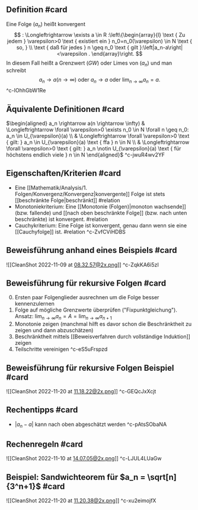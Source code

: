 ## Definition #card 
Eine Folge $\left(a_n\right)$ heißt konvergent
$$
: \Longleftrightarrow \exists a \in R :\left\{\begin{array}{l}
\text { Zu jedem } \varepsilon>0 \text { existiert ein } n_0=n_0(\varepsilon) \in N \text { so, } \\
\text { daß für jedes } n \geq n_0 \text { gilt }:\left|a_n-a\right|<\varepsilon .
\end{array}\right.
$$
In diesem Fall heißt a Grenzwert $(G W)$ oder Limes von $\left(a_n\right)$ und man schreibt
$$
a_n \rightarrow a(n \rightarrow \infty) \text { oder } a_n \rightarrow a \text { oder } \lim _{n \rightarrow \infty} a_n=a \text {. }
$$
^c-IOhhGbW1Re

## Äquivalente Definitionen #card 
$\begin{aligned} a_n \rightarrow a(n \rightarrow \infty) & \Longleftrightarrow \forall \varepsilon>0 \exists n_0 \in N \forall n \geq n_0: a_n \in U_{\varepsilon}(a) \\ & \Longleftrightarrow \forall \varepsilon>0 \text { gilt: } a_n \in U_{\varepsilon}(a) \text { ffa } n \in N \\ & \Longleftrightarrow \forall \varepsilon>0 \text { gilt: } a_n \notin U_{\varepsilon}(a) \text { für höchstens endlich viele } n \in N \end{aligned}$
^c-jwuR4wv2YF

## Eigenschaften/Kriterien #card 
- Eine [[Mathematik/Analysis/1. Folgen/Konvergenz/Konvergenz|konvergente]] Folge ist stets [[beschränkte Folge|beschränkt]] #relation 
- Monotoniekriterium: Eine [[Monotonie (Folgen)|monoton wachsende]] (bzw. fallende) und [[nach oben beschränkte Folge]] (bzw. nach unten beschränkte) ist konvergent. #relation 
- Cauchykriterium: Eine Folge ist konvergent, genau dann wenn sie eine [[Cauchyfolge]] ist. #relation 
^c-ZvfCViHDBS


## Beweisführung anhand eines Beispiels #card 
![[CleanShot 2022-11-09 at 08.32.57@2x.png]]
^c-ZqkKA6i5zI

## Beweisführung für rekursive Folgen #card 
0. Ersten paar Folgenglieder ausrechnen um die Folge besser kennenzulernen
1. Folge auf mögliche Grenzwerte überprüfen ("Fixpunktgleichung"). Ansatz: $\lim_{n \to \infty} a_n = A = \lim_{n \to \infty} a_{n+1}$
2. Monotonie zeigen (manchmal hilft es davor schon die Beschränktheit zu zeigen und dann abzuschätzen)
3. Beschränktheit mittels [[Beweisverfahren durch vollständige Induktion]] zeigen
4. Teilschritte vereinigen
^c-eS5uFrspzd

## Beweisführung für rekursive Folgen Beispiel #card 
![[CleanShot 2022-11-20 at 11.18.22@2x.png]]
^c-GEQcJxXcjt

## Rechentipps #card 
- $|a_n-a|$ kann nach oben abgeschätzt werden
^c-pAtsSObaNA

## Rechenregeln #card 
![[CleanShot 2022-11-10 at 14.07.05@2x.png]]
^c-LJUL4LUaGw

## Beispiel: Sandwichteorem für $a_n = \sqrt[n]{3^n+1}$ #card 
![[CleanShot 2022-11-20 at 11.20.38@2x.png]]
^c-xu2eimojfX


